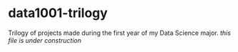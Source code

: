 # data1001-trilogy
Trilogy of projects made during the first year of my Data Science major.
*this file is under construction*
